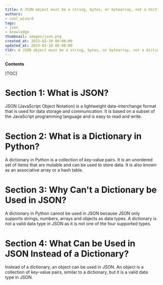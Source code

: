 ```yaml
---
title: A JSON object must be a string, bytes, or bytearray, not a dictionary
authors:
- cool_wizard
tags:
- json
- knowledge
thumbnail: images/json.png
created_at: 2023-02-10 00:00:00
updated_at: 2023-02-10 00:00:00
tldr: A JSON object must be a string, bytes, or bytearray, not a dictionary.
---
```


**Contents**

[TOC]

# Section 1: What is JSON?

JSON (JavaScript Object Notation) is a lightweight data-interchange format that is used for data storage and communication. It is based on a subset of the JavaScript programming language and is easy to read and write.

# Section 2: What is a Dictionary in Python?

A dictionary in Python is a collection of key-value pairs. It is an unordered set of items that are mutable and can be used to store data. It is also known as an associative array or a hash table.

# Section 3: Why Can't a Dictionary be Used in JSON?

A dictionary in Python cannot be used in JSON because JSON only supports strings, numbers, arrays and objects as data types. A dictionary is not a valid data type in JSON as it is not one of the four supported types.

# Section 4: What Can be Used in JSON Instead of a Dictionary?

Instead of a dictionary, an object can be used in JSON. An object is a collection of key-value pairs, similar to a dictionary, but it is a valid data type in JSON.
